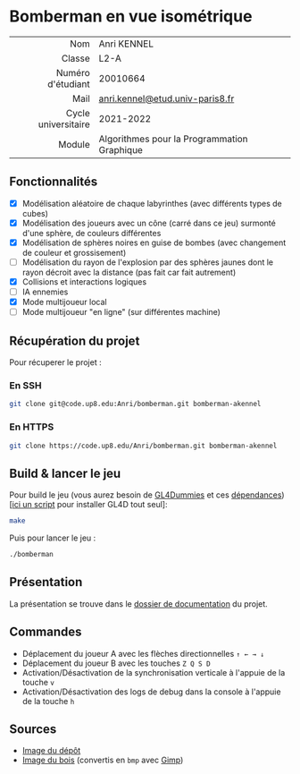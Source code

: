 # Bomberman en vue isométrique

|                     |                                             |
|--------------------:|---------------------------------------------|
|                 Nom | Anri KENNEL                                 |
|              Classe | L2-A                                        |
|   Numéro d'étudiant | 20010664                                    |
|                Mail | anri.kennel@etud.univ-paris8.fr             |
| Cycle universitaire | 2021-2022                                   |
|              Module | Algorithmes pour la Programmation Graphique |

## Fonctionnalités
- [x] Modélisation aléatoire de chaque labyrinthes (avec différents types de cubes)
- [x] Modélisation des joueurs avec un cône (carré dans ce jeu) surmonté d'une sphère, de couleurs différentes
- [x] Modélisation de sphères noires en guise de bombes (avec changement de couleur et grossisement)
- [ ] Modélisation du rayon de l'explosion par des sphères jaunes dont le rayon décroit avec la distance (pas fait car fait autrement)
- [x] Collisions et interactions logiques
- [ ] IA ennemies
- [x] Mode multijoueur local
- [ ] Mode multijoueur "en ligne" (sur différentes machine)

## Récupération du projet
Pour récuperer le projet :
### En SSH
```bash
git clone git@code.up8.edu:Anri/bomberman.git bomberman-akennel
```

### En HTTPS
```bash
git clone https://code.up8.edu/Anri/bomberman.git bomberman-akennel
```

## Build & lancer le jeu
Pour build le jeu (vous aurez besoin de [GL4Dummies](https://github.com/noalien/GL4Dummies) et ces [dépendances](https://github.com/noalien/GL4Dummies#dependencies)) [[ici un script](https://git.kennel.ml/Anri/myLinuxConfiguration/raw/branch/main/installgl4D.sh) pour installer GL4D tout seul]:
```bash
make
```

Puis pour lancer le jeu :
```bash
./bomberman
```

## Présentation
La présentation se trouve dans le [dossier de documentation](documentation/presentation.tex) du projet.

## Commandes
- Déplacement du joueur A avec les flèches directionnelles `↑ ← → ↓`
- Déplacement du joueur B avec les touches `Z Q S D`
- Activation/Désactivation de la synchronisation verticale à l'appuie de la touche `v`
- Activation/Désactivation des logs de debug dans la console à l'appuie de la touche `h`

## Sources
- [Image du dépôt](https://pixabay.com/vectors/bomb-cartoon-iconic-2025548/)
- [Image du bois](https://pixabay.com/vectors/crate-box-wood-pattern-wooden-147618/) (convertis en `bmp` avec [Gimp](https://www.gimp.org/))
